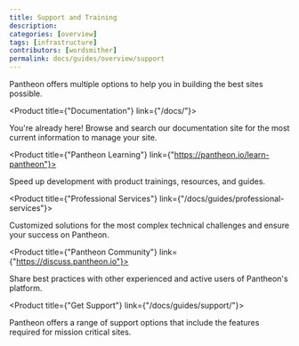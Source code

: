 ```yaml
---
title: Support and Training
description: 
categories: [overview]
tags: [infrastructure]
contributors: [wordsmither]
permalink: docs/guides/overview/support
---
```


Pantheon offers multiple options to help you in building the best sites possible.

<ProductGroup>

  <Product title={"Documentation"} link={"/docs/"}>

  You're already here! Browse and search our documentation site for the most current information to manage your site.

  </Product>

  <Product title={"Pantheon Learning"} link={"https://pantheon.io/learn-pantheon"}>

  Speed up development with product trainings, resources, and guides.

  </Product>

  <Product title={"Professional Services"} link={"/docs/guides/professional-services"}>

  Customized solutions for the most complex technical challenges and ensure your success on Pantheon.

  </Product>

  <Product title={"Pantheon Community"} link={"https://discuss.pantheon.io"}>

  Share best practices with other experienced and active users of Pantheon's platform.

  </Product>

  <Product title={"Get Support"} link={"/docs/guides/support/"}>

  Pantheon offers a range of support options that include the features required for mission critical sites.

  </Product>


</ProductGroup>

